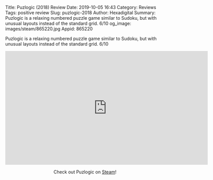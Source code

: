 Title: Puzlogic (2018) Review
Date: 2019-10-05 16:43
Category: Reviews
Tags: positive review
Slug: puzlogic-2018
Author: Hexadigital
Summary: Puzlogic is a relaxing numbered puzzle game similar to Sudoku, but with unusual layouts instead of the standard grid. 6/10
og_image: images/steam/865220.jpg
Appid: 865220

Puzlogic is a relaxing numbered puzzle game similar to Sudoku, but with unusual layouts instead of the standard grid. 6/10

<center><iframe src="https://www.youtube.com/embed/OewNlHtxt_Q?feature=oembed" allow="accelerometer; autoplay; encrypted-media; gyroscope; picture-in-picture" width="640" height="360" frameborder="0"></iframe>

Check out Puzlogic on [Steam](https://store.steampowered.com/app/865220/?curator_clanid=34633900)!</center>
